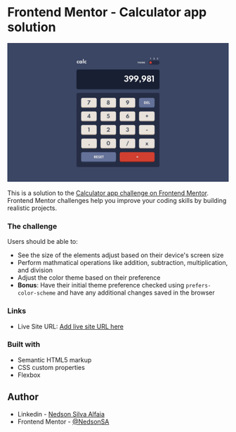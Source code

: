 # Frontend Mentor - Calculator app solution

![Design preview for the calculator app coding challenge](./assets/design/desktop-design-theme-1.jpg)


This is a solution to the [Calculator app challenge on Frontend Mentor](https://www.frontendmentor.io/challenges/calculator-app-9lteq5N29). Frontend Mentor challenges help you improve your coding skills by building realistic projects. 

### The challenge

Users should be able to:

- See the size of the elements adjust based on their device's screen size
- Perform mathmatical operations like addition, subtraction, multiplication, and division
- Adjust the color theme based on their preference
- **Bonus**: Have their initial theme preference checked using `prefers-color-scheme` and have any additional changes saved in the browser

### Links

- Live Site URL: [Add live site URL here](https://nedsonsilva.github.io/Calculator_App)

### Built with

- Semantic HTML5 markup
- CSS custom properties
- Flexbox

## Author

- Linkedin - [Nedson Silva Alfaia](https://www.linkedin.com/in/nedson-silva-80b397154/)
- Frontend Mentor - [@NedsonSA](https://www.frontendmentor.io/profile/nedsonSA)
